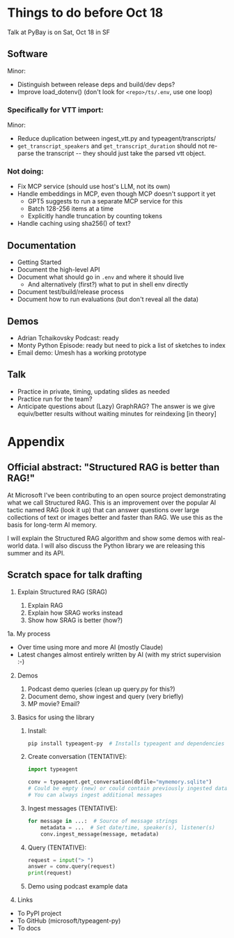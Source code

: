 # Things to do before Oct 18

Talk at PyBay is on Sat, Oct 18 in SF

## Software

Minor:

- Distinguish between release deps and build/dev deps?
- Improve load_dotenv() (don't look for `<repo>/ts/.env`, use one loop)

### Specifically for VTT import:

Minor:

- Reduce duplication between ingest_vtt.py and typeagent/transcripts/
- `get_transcript_speakers` and `get_transcript_duration` should not
  re-parse the transcript -- they should just take the parsed vtt object.

### Not doing:

- Fix MCP service (should use host's LLM, not its own)
- Handle embeddings in MCP, even though MCP doesn't support it yet
  - GPT5 suggests to run a separate MCP service for this
  - Batch 128-256 items at a time
  - Explicitly handle truncation by counting tokens
- Handle caching using sha256() of text?

## Documentation

- Getting Started
- Document the high-level API
- Document what should go in `.env` and where it should live
  - And alternatively (first?) what to put in shell env directly
- Document test/build/release process
- Document how to run evaluations (but don't reveal all the data)

## Demos

- Adrian Tchaikovsky Podcast: ready
- Monty Python Episode: ready but need to pick a list of sketches to index
- Email demo: Umesh has a working prototype

## Talk

- Practice in private, timing, updating slides as needed
- Practice run for the team?
- Anticipate questions about (Lazy) GraphRAG?
  The answer is we give equiv/better results without waiting minutes for
  reindexing [in theory]


# Appendix

## Official abstract: "Structured RAG is better than RAG!"

At Microsoft I've been contributing to an open source project
demonstrating what we call Structured RAG.
This is an improvement over the popular AI tactic named RAG (look it up)
that can answer questions over large collections of text or images
better and faster than RAG. We use this as the basis for long-term AI
memory.

I will explain the Structured RAG algorithm and show some demos with
real-world data. I will also discuss the Python library we are releasing
this summer and its API.

## Scratch space for talk drafting

1. Explain Structured RAG (SRAG)

   1. Explain RAG
   2. Explain how SRAG works instead
   3. Show how SRAG is better (how?)

1a. My process
  - Over time using more and more AI (mostly Claude)
  - Latest changes almost entirely written by AI (with my strict supervision :-)

2. Demos

   1. Podcast demo queries (clean up query.py for this?)
   2. Document demo, show ingest and query (very briefly)
   3. MP movie? Email?

3. Basics for using the library
   1. Install:
      ```sh
      pip install typeagent-py  # Installs typeagent and dependencies
      ```
   2. Create conversation (TENTATIVE):
      ```py
      import typeagent

      conv = typeagent.get_conversation(dbfile="mymemory.sqlite")
      # Could be empty (new) or could contain previously ingested data
      # You can always ingest additional messages
      ```
   3. Ingest messages (TENTATIVE):
      ```py
      for message in ...:  # Source of message strings
          metadata = ...  # Set date/time, speaker(s), listener(s)
          conv.ingest_message(message, metadata)
      ```
   4. Query (TENTATIVE):
      ```py
      request = input("> ")
      answer = conv.query(request)
      print(request)
      ```
   5. Demo using podcast example data

4. Links

- To PyPI project
- To GitHub (microsoft/typeagent-py)
- To docs
